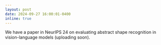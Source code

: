 ```yaml
---
layout: post
date: 2024-09-27 16:00:01-0400
inline: true
---
```


We have a paper in NeurIPS 24 on evaluating abstract shape recognition in vision-language models (uploading soon).
